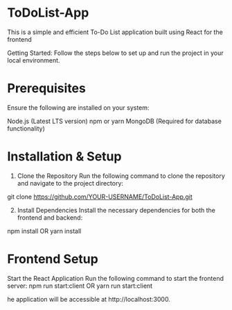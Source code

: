 # ToDoList-App 
This is a simple and efficient To-Do List application built using React for the frontend

Getting Started:
Follow the steps below to set up and run the project in your local environment.

# Prerequisites
Ensure the following are installed on your system:

Node.js (Latest LTS version)
npm or yarn
MongoDB (Required for database functionality)
# Installation & Setup
1. Clone the Repository
Run the following command to clone the repository and navigate to the project directory:

git clone https://github.com/YOUR-USERNAME/ToDoList-App.git

 2. Install Dependencies
Install the necessary dependencies for both the frontend and backend:

npm install
OR
yarn install

# Frontend Setup
Start the React Application
Run the following command to start the frontend server:
npm run start:client
OR
yarn run start:client

 he application will be accessible at http://localhost:3000.




